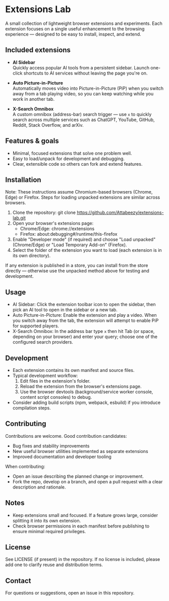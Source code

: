 # Extensions Lab

A small collection of lightweight browser extensions and experiments. Each extension focuses on a single useful enhancement to the browsing experience — designed to be easy to install, inspect, and extend.

## Included extensions

- **AI Sidebar**  
  Quickly access popular AI tools from a persistent sidebar. Launch one-click shortcuts to AI services without leaving the page you're on.

- **Auto Picture-in-Picture**  
  Automatically moves video into Picture-in-Picture (PiP) when you switch away from a tab playing video, so you can keep watching while you work in another tab.

- **X-Search Omnibox**  
  A custom omnibox (address-bar) search trigger — use `x` to quickly search across multiple services such as ChatGPT, YouTube, GitHub, Reddit, Stack Overflow, and arXiv.

## Features & goals

- Minimal, focused extensions that solve one problem well.
- Easy to load/unpack for development and debugging.
- Clear, extensible code so others can fork and extend features.

## Installation

Note: These instructions assume Chromium-based browsers (Chrome, Edge) or Firefox. Steps for loading unpacked extensions are similar across browsers.

1. Clone the repository:
   git clone https://github.com/Attabeezy/extensions-lab.git
2. Open your browser's extensions page:
   - Chrome/Edge: chrome://extensions
   - Firefox: about:debugging#/runtime/this-firefox
3. Enable "Developer mode" (if required) and choose "Load unpacked" (Chrome/Edge) or "Load Temporary Add-on" (Firefox).
4. Select the folder of the extension you want to load (each extension is in its own directory).

If any extension is published in a store, you can install from the store directly — otherwise use the unpacked method above for testing and development.

## Usage

- AI Sidebar: Click the extension toolbar icon to open the sidebar, then pick an AI tool to open in the sidebar or a new tab.
- Auto Picture-in-Picture: Enable the extension and play a video. When you switch away from the tab, the extension will attempt to enable PiP for supported players.
- X-Search Omnibox: In the address bar type `x` then hit Tab (or space, depending on your browser) and enter your query; choose one of the configured search providers.

## Development

- Each extension contains its own manifest and source files.
- Typical development workflow:
  1. Edit files in the extension's folder.
  2. Reload the extension from the browser's extensions page.
  3. Use the browser devtools (background/service worker console, content script consoles) to debug.
- Consider adding build scripts (npm, webpack, esbuild) if you introduce compilation steps.

## Contributing

Contributions are welcome. Good contribution candidates:
- Bug fixes and stability improvements
- New useful browser utilities implemented as separate extensions
- Improved documentation and developer tooling

When contributing:
- Open an issue describing the planned change or improvement.
- Fork the repo, develop on a branch, and open a pull request with a clear description and rationale.

## Notes

- Keep extensions small and focused. If a feature grows large, consider splitting it into its own extension.
- Check browser permissions in each manifest before publishing to ensure minimal required privileges.

## License

See LICENSE (if present) in the repository. If no license is included, please add one to clarify reuse and distribution terms.

## Contact

For questions or suggestions, open an issue in this repository.
